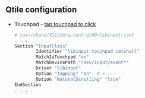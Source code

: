 ## Qtile configuration

- Touchpad - [tap touchpad to click](https://www.mail-archive.com/qtile-dev@googlegroups.com/msg01550.html)

  ```bash
  # /usr/share/X11/xorg.conf.d/40-libinput.conf
  . . .
  Section "InputClass"
          Identifier "libinput touchpad catchall"
          MatchIsTouchpad "on"
          MatchDevicePath "/dev/input/event*"
          Driver "libinput"
          Option "Tapping" "on"	 # <--------
          Option "NaturalScrolling" "true"
  EndSection
  . . .
  ```

  